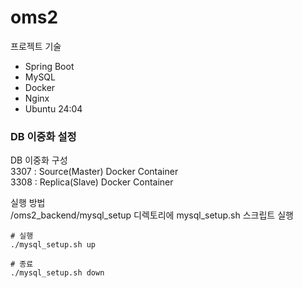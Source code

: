 # oms2

프로젝트 기술 
* Spring Boot
* MySQL
* Docker 
* Nginx 
* Ubuntu 24:04

### DB 이중화 설정 

DB 이중화 구성 <br>
3307 : Source(Master) Docker Container <br>
3308 : Replica(Slave) Docker Container <br>


실행 방법 <br>
/oms2_backend/mysql_setup 디렉토리에 mysql_setup.sh 스크립트 실행 

```
# 실행 
./mysql_setup.sh up

# 종료
./mysql_setup.sh down
```
